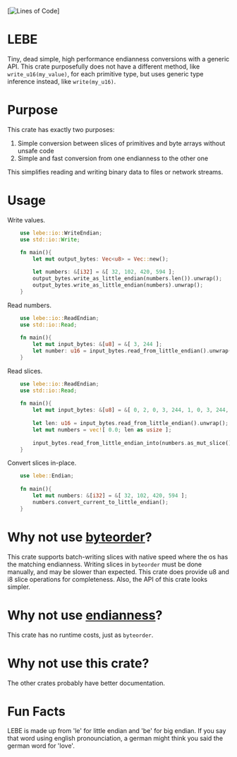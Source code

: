 [![Lines of Code](https://tokei.rs/b1/github/johannesvollmer/lebe?category=code)]


# LEBE
Tiny, dead simple, high performance endianness conversions with a generic API.
This crate purposefully does not have a different method, like `write_u16(my_value)`, for each primitive type, but uses generic type inference instead, like `write(my_u16)`.  

# Purpose
This crate has exactly two purposes:
  1. Simple conversion between slices of primitives and byte arrays without unsafe code
  2. Simple and fast conversion from one endianness to the other one

This simplifies reading and writing binary data to files or network streams.


# Usage

Write values.
```rust
    use lebe::io::WriteEndian;
    use std::io::Write;
    
    fn main(){
        let mut output_bytes: Vec<u8> = Vec::new();

        let numbers: &[i32] = &[ 32, 102, 420, 594 ];
        output_bytes.write_as_little_endian(numbers.len()).unwrap();
        output_bytes.write_as_little_endian(numbers).unwrap();
    }
```

Read numbers.
```rust
    use lebe::io::ReadEndian;
    use std::io::Read;
    
    fn main(){
        let mut input_bytes: &[u8] = &[ 3, 244 ];
        let number: u16 = input_bytes.read_from_little_endian().unwrap();
    }
```

Read slices.
```rust
    use lebe::io::ReadEndian;
    use std::io::Read;
    
    fn main(){
        let mut input_bytes: &[u8] = &[ 0, 2, 0, 3, 244, 1, 0, 3, 244, 1 ];
        
        let len: u16 = input_bytes.read_from_little_endian().unwrap();
        let mut numbers = vec![ 0.0; len as usize ];
        
        input_bytes.read_from_little_endian_into(numbers.as_mut_slice()).unwrap();
    }
```

Convert slices in-place.
```rust
    use lebe::Endian;
    
    fn main(){
        let mut numbers: &[i32] = &[ 32, 102, 420, 594 ];
        numbers.convert_current_to_little_endian();
    }
```


# Why not use [byteorder](https://crates.io/crates/byteorder)?
This crate supports batch-writing slices with native speed 
where the os has the matching endianness. Writing slices in `byteorder` 
must be done manually, and may be slower than expected. 
This crate does provide u8 and i8 slice operations for completeness.
Also, the API of this crate looks simpler.

# Why not use [endianness](https://crates.io/crates/endianness)?
This crate has no runtime costs, just as `byteorder`.

# Why not use this crate?
The other crates probably have better documentation.


# Fun Facts
LEBE is made up from 'le' for little endian and 'be' for big endian.
If you say that word using english pronounciation, 
a german might think you said the german word for 'love'.
